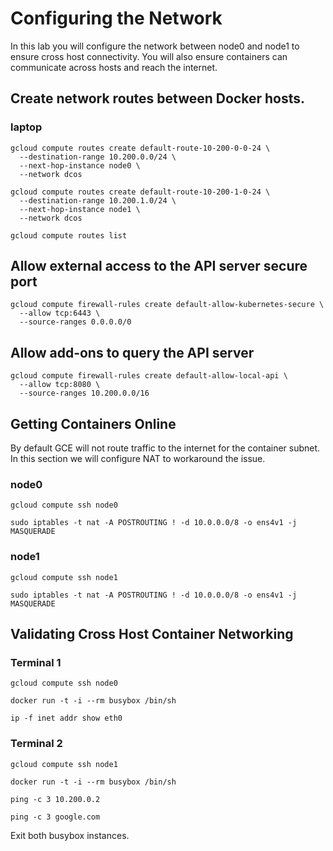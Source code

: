 # Configuring the Network

In this lab you will configure the network between node0 and node1 to ensure cross host connectivity. You will also ensure containers can communicate across hosts and reach the internet.

## Create network routes between Docker hosts.

### laptop

```
gcloud compute routes create default-route-10-200-0-0-24 \
  --destination-range 10.200.0.0/24 \
  --next-hop-instance node0 \
  --network dcos
```
```
gcloud compute routes create default-route-10-200-1-0-24 \
  --destination-range 10.200.1.0/24 \
  --next-hop-instance node1 \
  --network dcos
```

```
gcloud compute routes list
```

## Allow external access to the API server secure port

```
gcloud compute firewall-rules create default-allow-kubernetes-secure \
  --allow tcp:6443 \
  --source-ranges 0.0.0.0/0
``` 

## Allow add-ons to query the API server

```
gcloud compute firewall-rules create default-allow-local-api \
  --allow tcp:8080 \
  --source-ranges 10.200.0.0/16
```


## Getting Containers Online

By default GCE will not route traffic to the internet for the container subnet. In this section we will configure NAT to workaround the issue.

### node0

```
gcloud compute ssh node0
```

```
sudo iptables -t nat -A POSTROUTING ! -d 10.0.0.0/8 -o ens4v1 -j MASQUERADE
```

### node1

```
gcloud compute ssh node1
```

```
sudo iptables -t nat -A POSTROUTING ! -d 10.0.0.0/8 -o ens4v1 -j MASQUERADE
```

## Validating Cross Host Container Networking

### Terminal 1

```
gcloud compute ssh node0
```
```
docker run -t -i --rm busybox /bin/sh
```

```
ip -f inet addr show eth0
```

### Terminal 2

```
gcloud compute ssh node1
```

```
docker run -t -i --rm busybox /bin/sh
```

```
ping -c 3 10.200.0.2
```

```
ping -c 3 google.com
```

Exit both busybox instances.
